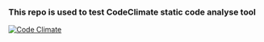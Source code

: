 ### This repo is used to test CodeClimate static code analyse tool

[![Code Climate](https://codeclimate.com/repos/562eab61e30ba00563000fca/badges/b07da187a0f7e3f4468e/gpa.svg)](https://codeclimate.com/repos/562eab61e30ba00563000fca/feed)